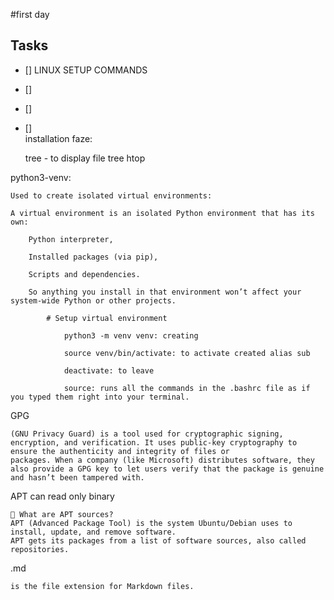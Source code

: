 #first day

## Tasks
- [] LINUX SETUP COMMANDS 
- []
- []
- []       
installation faze:

    tree - to display file tree
    htop

python3-venv: 

    Used to create isolated virtual environments:

    A virtual environment is an isolated Python environment that has its own:

        Python interpreter,

        Installed packages (via pip),

        Scripts and dependencies.

        So anything you install in that environment won’t affect your system-wide Python or other projects.

            # Setup virtual environment

                python3 -m venv venv: creating

                source venv/bin/activate: to activate created alias sub

                deactivate: to leave

                source: runs all the commands in the .bashrc file as if you typed them right into your terminal.
    
GPG 

    (GNU Privacy Guard) is a tool used for cryptographic signing, encryption, and verification. It uses public-key cryptography to ensure the authenticity and integrity of files or 
    packages. When a company (like Microsoft) distributes software, they also provide a GPG key to let users verify that the package is genuine and hasn’t been tampered with.

APT can read only binary 

    🧭 What are APT sources?
    APT (Advanced Package Tool) is the system Ubuntu/Debian uses to install, update, and remove software.
    APT gets its packages from a list of software sources, also called repositories.

.md 
    
    is the file extension for Markdown files.